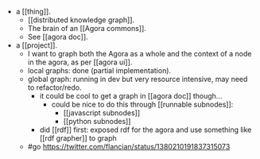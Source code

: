 - a [[thing]].
  - [[distributed knowledge graph]].
  - The brain of an [[Agora commons]].
  - See [[agora doc]].
- a [[project]].
  - I want to graph both the Agora as a whole and the context of a node in the agora, as per [[agora ui]].
  - local graphs: done (partial implementation).
  - global graph: running in dev but very resource intensive, may need to refactor/redo.
    - it could be cool to get a graph in [[agora doc]] though...
      - could be nice to do this through [[runnable subnodes]]:
        - [[javascript subnodes]]
        - [[python subnodes]]
    - did [[rdf]] first: exposed rdf for the agora and use something like [[rdf grapher]] to graph
  - #go https://twitter.com/flancian/status/1380210191837315073

